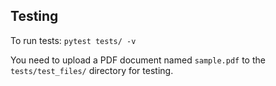 ## Testing

To run tests: `pytest tests/ -v`

You need to upload a PDF document named `sample.pdf` to the `tests/test_files/` directory for testing.


